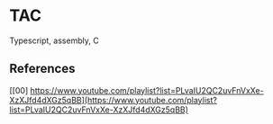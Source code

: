 # TAC

Typescript, assembly, C

## References

[[00] https://www.youtube.com/playlist?list=PLvaIU2QC2uvFnVxXe-XzXJfd4dXGz5qBB](https://www.youtube.com/playlist?list=PLvaIU2QC2uvFnVxXe-XzXJfd4dXGz5qBB)
